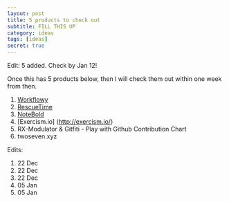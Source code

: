 ```yaml
---
layout: post
title: 5 products to check out
subtitle: FILL THIS UP
category: ideas
tags: [ideas]
secret: true
---
```


Edit:
5 added. Check by Jan 12!

Once this has 5 products below, then I will check them out within one week from then.

1. [Workflowy](https://workflowy.com/) 
2. [RescueTime](https://www.rescuetime.com/)
3. [NoteBold](http://notebold.com/)
4. [Exercism.io] (http://exercism.io/)
5. RX-Modulator & Gitfiti - Play with Github Contribution Chart 
6. twoseven.xyz



Edits:  
1. 22 Dec
2. 22 Dec
3. 22 Dec
4. 05 Jan
5. 05 Jan
